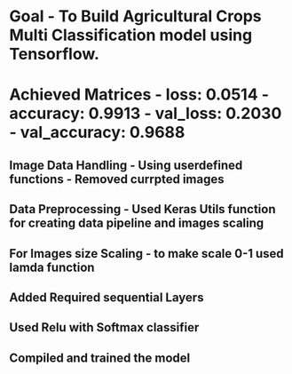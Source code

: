 # Goal - To Build Agricultural Crops Multi Classification model using Tensorflow.

# Achieved  Matrices - loss: 0.0514 - accuracy: 0.9913 - val_loss: 0.2030 - val_accuracy: 0.9688

## Image Data Handling - Using userdefined functions - Removed currpted images 
## Data Preprocessing - Used Keras Utils function for creating data pipeline and images scaling 
## For Images size Scaling - to make scale 0-1 used lamda function
## Added Required sequential Layers
## Used Relu with Softmax classifier
## Compiled and trained the model

 
